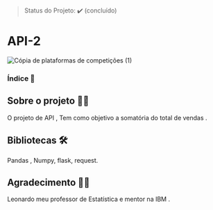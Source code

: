> Status do Projeto: :heavy_check_mark:  (concluído)
# API-2
![Cópia de plataformas de competições (1)](https://user-images.githubusercontent.com/89526250/183133617-ba2d5c12-9b9d-4c0a-9422-89fcb22a8caa.png)

### Índice 📄

 ## Sobre o projeto ✍🏾
O projeto de  API , Tem como objetivo a somatória  do total de vendas .
</p>



## Bibliotecas 🛠

Pandas ,
Numpy,
flask,
request.


## Agradecimento 🙏🏽

Leonardo meu professor de Estatística e mentor na IBM .
